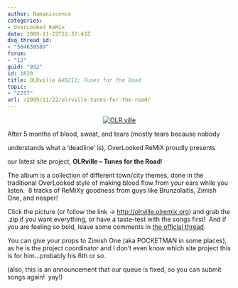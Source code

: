 ```yaml
---
author: Ramaniscence
categories:
- OverLooked ReMix
date: 2009-11-22T22:37:43Z
dsq_thread_id:
- "564639589"
forum:
- "12"
guid: "932"
id: 1820
title: OLRville &#8211; Tunes for the Road
topic:
- "2257"
url: /2009/11/22/olrville-tunes-for-the-road/
---
```


<div align="center">
  <a href="http://olrville.olremix.org"><img src="../images/newsMisc/OLRville.jpg" alt="OLR ville" border="0" /></a>
</div>

After 5 months of blood, sweat, and tears (mostly tears because nobody
  
understands what a &#8216;deadline&#8217; is), OverLooked ReMiX proudly presents
  
our latest site project, **OLRville &#8211; Tunes for the Road**!
  
The album is a collection of different town/city themes, done in the traditional OverLooked style of making blood flow from your ears while you listen.  8 tracks of ReMiXy goodness from guys like Brunzolaitis, Zimish One, and nesper!

Click the picture (or follow the link -> <http://olrville.olremix.org>) and grab the .zip if you want everything, or have a taste-test with the songs first!  And if you are feeling so bold, leave some comments in [the official thread](http://olremix.org/forum/viewtopic.php?t=8859).

You can give your props to Zimish One (aka POCKETMAN in some places), as he is the project coordinator and I don&#8217;t even know which site project this is for him&#8230;probably his 6th or so.

(also, this is an announcement that our queue is fixed, so you can submit songs again!  yay!)